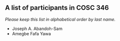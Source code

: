 A list of participants in COSC 346
---------------------------------

*Please keep this list in alphabetical order by last name.*

* Joseph A. Abandoh-Sam
* Amegbe Fafa Yawa
